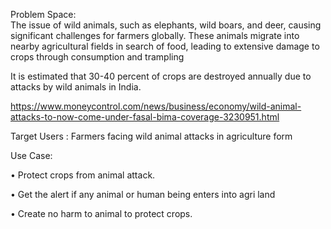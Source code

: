 Problem Space:	
The issue of wild animals, such as elephants, wild boars, and deer, causing significant challenges for farmers globally. These animals migrate into nearby agricultural fields in search of food, leading to extensive damage to crops through consumption and trampling
                                                                                 
It is estimated that 30-40 percent of crops are destroyed annually due to attacks by wild animals in India.

https://www.moneycontrol.com/news/business/economy/wild-animal-attacks-to-now-come-under-fasal-bima-coverage-3230951.html

Target Users	:
Farmers facing wild animal attacks in agriculture form

Use Case:

•	Protect crops from animal attack.

•	Get the alert if any animal or human being enters into agri land

•	Create no harm to animal to protect crops. 
